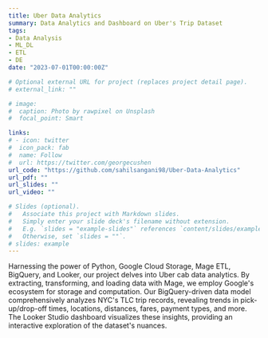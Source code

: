 ```yaml
---
title: Uber Data Analytics
summary: Data Analytics and Dashboard on Uber's Trip Dataset
tags:
- Data Analysis
- ML_DL
- ETL
- DE
date: "2023-07-01T00:00:00Z"

# Optional external URL for project (replaces project detail page).
# external_link: ""

# image:
#  caption: Photo by rawpixel on Unsplash
#  focal_point: Smart

links:
# - icon: twitter
#  icon_pack: fab
#  name: Follow
#  url: https://twitter.com/georgecushen
url_code: "https://github.com/sahilsangani98/Uber-Data-Analytics"
url_pdf: ""
url_slides: ""
url_video: ""

# Slides (optional).
#   Associate this project with Markdown slides.
#   Simply enter your slide deck's filename without extension.
#   E.g. `slides = "example-slides"` references `content/slides/example-slides.md`.
#   Otherwise, set `slides = ""`.
# slides: example
---
```

Harnessing the power of Python, Google Cloud Storage, Mage ETL, BigQuery, and Looker, our project delves into Uber cab data analytics. By extracting, transforming, and loading data with Mage, we employ Google's ecosystem for storage and computation. Our BigQuery-driven data model comprehensively analyzes NYC's TLC trip records, revealing trends in pick-up/drop-off times, locations, distances, fares, payment types, and more. The Looker Studio dashboard visualizes these insights, providing an interactive exploration of the dataset's nuances.
